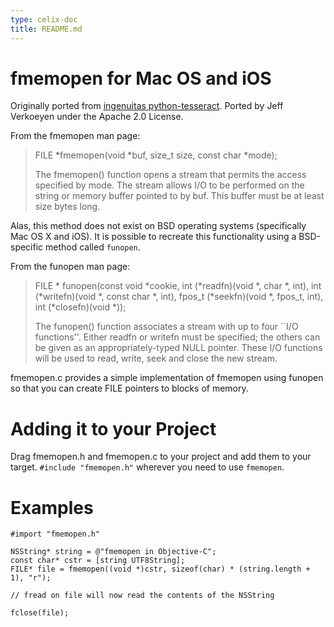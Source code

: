 ```yaml
---
type: celix-doc
title: README.md
---
```



fmemopen for Mac OS and iOS
===========================

Originally ported from [ingenuitas python-tesseract](https://github.com/ingenuitas/python-tesseract/blob/master/fmemopen.c). Ported by Jeff Verkoeyen under the Apache 2.0 License.

From the fmemopen man page:

> FILE *fmemopen(void *buf, size_t size, const char *mode);
>
> The fmemopen() function opens a stream that permits the access specified by mode. The stream
> allows I/O to be performed on the string or memory buffer pointed to by buf. This buffer must be
> at least size bytes long.

Alas, this method does not exist on BSD operating systems (specifically Mac OS X and iOS). It is
possible to recreate this functionality using a BSD-specific method called `funopen`.

From the funopen man page:

> FILE * funopen(const void *cookie, int (*readfn)(void *, char *, int),
>                int (*writefn)(void *, const char *, int), fpos_t (*seekfn)(void *, fpos_t, int),
>                int (*closefn)(void *));
>
> The funopen() function associates a stream with up to four ``I/O functions''.  Either readfn or
> writefn must be specified; the others can be given as an appropriately-typed NULL pointer.  These
> I/O functions will be used to read, write, seek and close the new stream.

fmemopen.c provides a simple implementation of fmemopen using funopen so that you can create FILE
pointers to blocks of memory.

Adding it to your Project
=========================

Drag fmemopen.h and fmemopen.c to your project and add them to your target. `#include "fmemopen.h"`
wherever you need to use `fmemopen`.

Examples
========

```obj-c
#import "fmemopen.h"

NSString* string = @"fmemopen in Objective-C";
const char* cstr = [string UTF8String];
FILE* file = fmemopen((void *)cstr, sizeof(char) * (string.length + 1), "r");

// fread on file will now read the contents of the NSString

fclose(file);
```
